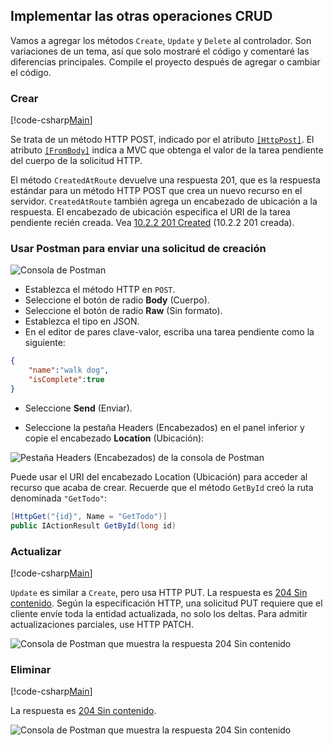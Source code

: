 ## <a name="implement-the-other-crud-operations"></a>Implementar las otras operaciones CRUD

Vamos a agregar los métodos `Create`, `Update` y `Delete` al controlador. Son variaciones de un tema, así que solo mostraré el código y comentaré las diferencias principales. Compile el proyecto después de agregar o cambiar el código.

### <a name="create"></a>Crear

[!code-csharp[Main](../../tutorials/first-web-api/sample/TodoApi/Controllers/TodoController.cs?name=snippet_Create)]

Se trata de un método HTTP POST, indicado por el atributo [`[HttpPost]`](https://docs.microsoft.com/aspnet/core/api). El atributo [`[FromBody]`](https://docs.microsoft.com/aspnet/core/api) indica a MVC que obtenga el valor de la tarea pendiente del cuerpo de la solicitud HTTP.

El método `CreatedAtRoute` devuelve una respuesta 201, que es la respuesta estándar para un método HTTP POST que crea un nuevo recurso en el servidor. `CreatedAtRoute` también agrega un encabezado de ubicación a la respuesta. El encabezado de ubicación especifica el URI de la tarea pendiente recién creada. Vea [10.2.2 201 Created](http://www.w3.org/Protocols/rfc2616/rfc2616-sec10.html) (10.2.2 201 creada).

### <a name="use-postman-to-send-a-create-request"></a>Usar Postman para enviar una solicitud de creación

![Consola de Postman](../../tutorials/first-web-api/_static/pmc.png)

* Establezca el método HTTP en `POST`.
* Seleccione el botón de radio **Body** (Cuerpo).
* Seleccione el botón de radio **Raw** (Sin formato).
* Establezca el tipo en JSON.
* En el editor de pares clave-valor, escriba una tarea pendiente como la siguiente: 

```json
{
    "name":"walk dog",
    "isComplete":true
}
```

* Seleccione **Send** (Enviar).

* Seleccione la pestaña Headers (Encabezados) en el panel inferior y copie el encabezado **Location** (Ubicación):

![Pestaña Headers (Encabezados) de la consola de Postman](../../tutorials/first-web-api/_static/pmget.png)

Puede usar el URI del encabezado Location (Ubicación) para acceder al recurso que acaba de crear. Recuerde que el método `GetById` creó la ruta denominada `"GetTodo"`:

```csharp
[HttpGet("{id}", Name = "GetTodo")]
public IActionResult GetById(long id)
```

### <a name="update"></a>Actualizar

[!code-csharp[Main](../../tutorials/first-web-api/sample/TodoApi/Controllers/TodoController.cs?name=snippet_Update)]

`Update` es similar a `Create`, pero usa HTTP PUT. La respuesta es [204 Sin contenido](http://www.w3.org/Protocols/rfc2616/rfc2616-sec9.html). Según la especificación HTTP, una solicitud PUT requiere que el cliente envíe toda la entidad actualizada, no solo los deltas. Para admitir actualizaciones parciales, use HTTP PATCH.

![Consola de Postman que muestra la respuesta 204 Sin contenido](../../tutorials/first-web-api/_static/pmcput.png)

### <a name="delete"></a>Eliminar

[!code-csharp[Main](../../tutorials/first-web-api/sample/TodoApi/Controllers/TodoController.cs?name=snippet_Delete)]

La respuesta es [204 Sin contenido](http://www.w3.org/Protocols/rfc2616/rfc2616-sec9.html).

![Consola de Postman que muestra la respuesta 204 Sin contenido](../../tutorials/first-web-api/_static/pmd.png)
